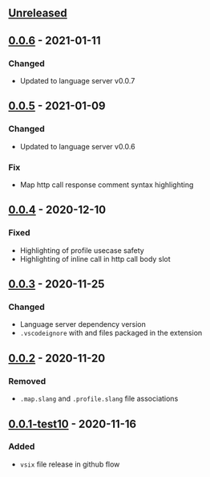 ## [Unreleased]

## [0.0.6] - 2021-01-11

### Changed
* Updated to language server v0.0.7

## [0.0.5] - 2021-01-09

### Changed
* Updated to language server v0.0.6

### Fix
* Map http call response comment syntax highlighting

## [0.0.4] - 2020-12-10

### Fixed
* Highlighting of profile usecase safety
* Highlighting of inline call in http call body slot

## [0.0.3] - 2020-11-25

### Changed
* Language server dependency version
* `.vscodeignore` with and files packaged in the extension

## [0.0.2] - 2020-11-20

### Removed
* `.map.slang` and `.profile.slang` file associations

## [0.0.1-test10] - 2020-11-16

### Added
* `vsix` file release in github flow

[Unreleased]: https://github.com/superfaceai/language-client-vscode/compare/v0.0.6...HEAD
[0.0.6]: https://github.com/superfaceai/language-client-vscode/compare/v0.0.5...v0.0.6
[0.0.5]: https://github.com/superfaceai/language-client-vscode/compare/v0.0.4...v0.0.5
[0.0.4]: https://github.com/superfaceai/language-client-vscode/compare/v0.0.3...v0.0.4
[0.0.3]: https://github.com/superfaceai/language-client-vscode/compare/v0.0.2...v0.0.3
[0.0.2]: https://github.com/superfaceai/language-client-vscode/compare/v0.0.1-test10...v0.0.2
[0.0.1-test10]: https://github.com/superfaceai/language-client-vscode/releases/tag/v0.0.1-test10
